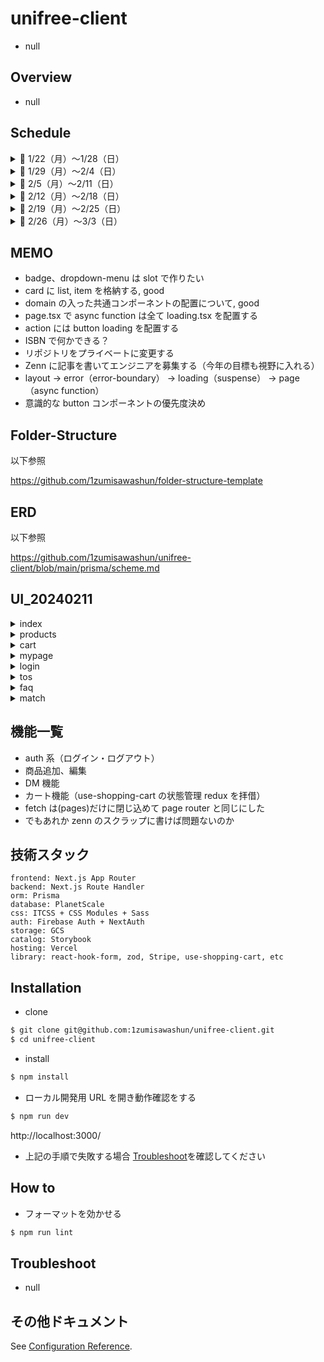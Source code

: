 # unifree-client

- null

## Overview

- null

## Schedule

<details>
<summary>🔷 1/22（月）〜1/28（日）</summary>

- ✅ 環境構築・基盤開発（リンター設定・ディレクトリ構成の考案・技術選定 etc）
- ✅ atoms・molecules 単位のコンポーネントの実装
- ✅ 最低限先方に見せられるだけの UI を整える
- ✅ Stripe で購入導線を整える（Stripe + use-shopping-cart）
- ✅ ログイン・ログアウト・ログイン中の状態管理を可能にする（FirebaseAuth・NextAuth）
- ✅ 基本的な sp 対応をする

</details>

<details>
<summary>🔷 1/29（月）〜2/4（日）</summary>

- ✅ 画像アップロードの機能の実装（GCS 連携）
- ✅ Product と User の CRUD 機能の実装
- ✅ UI のアップデート（トースト等）
- ✅ 全体的なコードのリファクタリング
- ✅ Prisma スキーマの骨子を作成

</details>

<details>
<summary>🔷 2/5（月）〜2/11（日）</summary>

- ✅ PlanetScale + Prisma を連携させて RDB を組む
- ✅ Prisma スキーマ作成
- ✅ DM 機能の実装
- ✅ Product, User, Match, Message の CRUD API 繋ぎ込み
- ✅ その他 UI 改修
- ✅ next-auth の改修（ログインユーザーで操作可能なバリデーションの実装）

</details>

<details>
<summary>🔷 2/12（月）〜2/18（日）</summary>

- ✅ Vercel へのデプロイ
- ✅ 商品一覧の検索機能
- ✅ プロダクトカードの大学名の繋ぎ込み
- ✅ カートアイテムのリンク先改修、Card（List, Item）にまとめる
- ✅ Match をマイページに移行させる（全体的なマイページの UI 改修）
- ✅ マッチした後の FixedFooter の disable にする
- ✅ フェッチ系の関数を hooks ディレクトリに移行する
- ✅ パネルコンポーネントをいい感じに使い回す（shape）
- ✅ 異常系の UI 差し込み（Empty, Error）
- ✅ フェッチコンポーネントを Suspense でラップする。（これ今回のサバコン戦略的に loading.tsx で良い気がしてきた）
- ✅ 再度 sp 画面の確認をする
- ✅ error.tsx の UI 改修
- ✅ faker.js の導入
- ✅ prisma-erd-generate の導入

</details>

<details>
<summary>🔷 2/19（月）〜2/25（日）</summary>

- ✅ server-action へのリプレイス（責務わけのために中止・match と message だけ対応済み）
- ✅ icon を hero-icon にする。たしかツリーシェイキングの対応されていたはず。
- badge ui, tooltip, toast の作成と改修
- planet-scale の branching 機能を対応する
- 入力バリデーションのハンドリング実装
- メッセージの通知機能（messages に read をつける）ということはヘッダーにベルアイコンを仕込む必要があるのか、header のベルからマイページマッチに遷移させる
  - https://zenn.dev/catnose99/scraps/468bedaab6dbe3ecfcae
- どれをサムネイルにするのかの判定を実装する（images に isThumbnail をつける）、何もチェックがない場合は一番上の画像をサムネイルにする
- send-grid で email する

</details>

<details>
<summary>🔷 2/26（月）〜3/3（日）</summary>

- stroy-book の panel と dropdown-menu どうするか問題
- 3 月以降は VRT と RTL を導入する
- cloudflare でドメインを取る

</details>

## MEMO

- badge、dropdown-menu は slot で作りたい
- card に list, item を格納する, good
- domain の入った共通コンポーネントの配置について, good
- page.tsx で async function は全て loading.tsx を配置する
- action には button loading を配置する
- ISBN で何かできる？
- リポジトリをプライベートに変更する
- Zenn に記事を書いてエンジニアを募集する（今年の目標も視野に入れる）
- layout → error（error-boundary） → loading（suspense） → page（async function）
- 意識的な button コンポーネントの優先度決め

## Folder-Structure

以下参照

https://github.com/1zumisawashun/folder-structure-template

## ERD

以下参照

https://github.com/1zumisawashun/unifree-client/blob/main/prisma/scheme.md

## UI_20240211

<details>
<summary>index</summary>

- index

![image](https://github.com/1zumisawashun/unifree-client/assets/65071534/0acfe14b-7520-4390-8616-2ed66a4bf769)

</details>

<details>
<summary>products</summary>

- products-list

![image](https://github.com/1zumisawashun/unifree-client/assets/65071534/61861852-bc61-4add-8611-7c3b038f591e)

- products-detail

![image](https://github.com/1zumisawashun/unifree-client/assets/65071534/5ed8d8c4-85be-4765-a5e7-1fe76f69c7dc)

![image](https://github.com/1zumisawashun/unifree-client/assets/65071534/a0eac003-673d-41d3-8f92-6e26c015b3e9)

- products-create

![image](https://github.com/1zumisawashun/unifree-client/assets/65071534/c87b6c1d-b670-41f3-ab73-360abb379b9e)

- products-edit

![image](https://github.com/1zumisawashun/unifree-client/assets/65071534/00c8d5eb-e0b5-488d-ae84-fb835210334a)

</details>

<details>
<summary>cart</summary>

- cart

![image](https://github.com/1zumisawashun/unifree-client/assets/65071534/12c4ba03-641e-4020-8d1b-411228f4c68a)

![image](https://github.com/1zumisawashun/unifree-client/assets/65071534/d79584be-8ba3-41ac-8a01-015889cd017f)

</details>

<details>
<summary>mypage</summary>

- mypage-post

![image](https://github.com/1zumisawashun/unifree-client/assets/65071534/b5637521-4f1a-4100-a588-d7f9b0cabc8e)

- mypage-history

![image](https://github.com/1zumisawashun/unifree-client/assets/65071534/a24ca930-dcc9-4c7a-ba6a-07aac36ba4d3)

- mypage-setting

![image](https://github.com/1zumisawashun/unifree-client/assets/65071534/86ef3b86-d0ec-4048-98e9-5c1aa8a3f68f)

![image](https://github.com/1zumisawashun/unifree-client/assets/65071534/7717d156-1aec-470f-b400-069588816e9a)

</details>

<details>
<summary>login</summary>

- login

![image](https://github.com/1zumisawashun/unifree-client/assets/65071534/c252b32b-2f91-48ac-b4bd-ac27426a727d)

</details>

<details>
<summary>tos</summary>

- tos

![image](https://github.com/1zumisawashun/unifree-client/assets/65071534/a42009d0-74ff-4cf4-ad55-754b3f4bfe89)

</details>

<details>
<summary>faq</summary>

- faq

![image](https://github.com/1zumisawashun/unifree-client/assets/65071534/d66f5d5d-4768-4b2e-8b10-7bc415a0d555)

</details>

<details>
<summary>match</summary>

- match list

![image](https://github.com/1zumisawashun/unifree-client/assets/65071534/6d0df88d-0fa5-4af7-aed2-96ce10f939ff)

- match detail

![image](https://github.com/1zumisawashun/unifree-client/assets/65071534/f9c4458e-1aaf-4d60-85d1-c04981991753)

</details>

## 機能一覧

- auth 系（ログイン・ログアウト）
- 商品追加、編集
- DM 機能
- カート機能（use-shopping-cart の状態管理 redux を拝借）
- fetch は(pages)だけに閉じ込めて page router と同じにした
- でもあれか zenn のスクラップに書けば問題ないのか

## 技術スタック

```
frontend: Next.js App Router
backend: Next.js Route Handler
orm: Prisma
database: PlanetScale
css: ITCSS + CSS Modules + Sass
auth: Firebase Auth + NextAuth
storage: GCS
catalog: Storybook
hosting: Vercel
library: react-hook-form, zod, Stripe, use-shopping-cart, etc
```

## Installation

- clone

```bash
$ git clone git@github.com:1zumisawashun/unifree-client.git
$ cd unifree-client
```

- install

```bash
$ npm install
```

- ローカル開発用 URL を開き動作確認をする

```bash
$ npm run dev
```

http://localhost:3000/

- 上記の手順で失敗する場合 [Troubleshoot](#Troubleshoot)を確認してください

## How to

- フォーマットを効かせる

```bash
$ npm run lint
```

## Troubleshoot

- null

## その他ドキュメント

See [Configuration Reference](https://cli.vuejs.org/config/).
